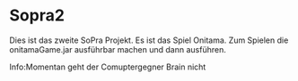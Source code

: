 # Sopra2
Dies ist das zweite SoPra Projekt.
Es ist das Spiel Onitama.
Zum Spielen die onitamaGame.jar ausführbar machen und dann ausführen.


Info:Momentan geht der Comuptergegner Brain nicht
